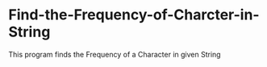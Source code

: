 # Find-the-Frequency-of-Charcter-in-String
This program finds the Frequency of a Character in given String
